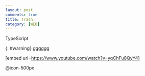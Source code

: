 ```yaml
---
layout: post
comments: true
title: Trash.
category: [WEB]
---
```


TypeScript

{: #warning}
gggggg

[embed url=https://www.youtube.com/watch?v=yqChFu8QyY4]

<i class="fa fa-gear fa-spin fa-2x" style="color: firebrick"></i>


@icon-500px
